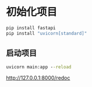 # 初始化项目

```cmd
pip install fastapi
pip install "uvicorn[standard]"
```

## 启动项目

```cmd
uvicorn main:app --reload
```

http://127.0.0.1:8000/redoc

